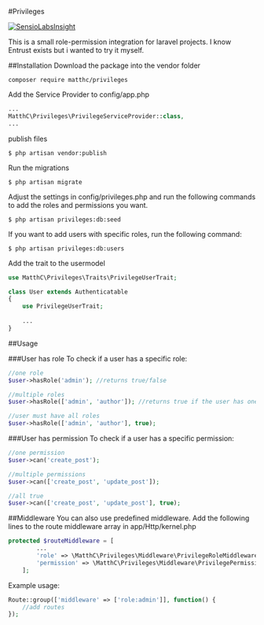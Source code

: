 #Privileges

[![SensioLabsInsight](https://insight.sensiolabs.com/projects/37ded3db-b2ec-405b-b966-5d4b83fdc1fa/small.png)](https://insight.sensiolabs.com/projects/37ded3db-b2ec-405b-b966-5d4b83fdc1fa)

This is a small role-permission integration for laravel projects. I know Entrust exists but i wanted to try it myself.

##Installation
Download the package into the vendor folder

```
composer require matthc/privileges
```

Add the Service Provider to config/app.php

```php
...
MatthC\Privileges\PrivilegeServiceProvider::class,
...
```

publish files

```
$ php artisan vendor:publish
```

Run the migrations

```
$ php artisan migrate
```

Adjust the settings in config/privileges.php and run the following commands to add the roles and permissions you want.

```
$ php artisan privileges:db:seed
```

If you want to add users with specific roles, run the following command:

```
$ php artisan privileges:db:users
```

Add the trait to the usermodel

```php
use MatthC\Privileges\Traits\PrivilegeUserTrait;

class User extends Authenticatable
{
    use PrivilegeUserTrait;
    
    ...
}
```

##Usage

###User has role
To check if a user has a specific role:

```php
//one role
$user->hasRole('admin'); //returns true/false

//multiple roles
$user->hasRole(['admin', 'author']); //returns true if the user has one of these roles

//user must have all roles
$user->hasRole(['admin', 'author'], true);

```

###User has permission
To check if a user has a specific permission:

```php
//one permission
$user->can('create_post');

//multiple permissions
$user->can(['create_post', 'update_post']);

//all true
$user->can(['create_post', 'update_post'], true);

```
##Middleware
You can also use predefined middleware. Add the following lines to the route middleware array in app/Http/kernel.php

```php
protected $routeMiddleware = [
        ...
        'role' => \MatthC\Privileges\Middleware\PrivilegeRoleMiddleware::class,
        'permission' => \MatthC\Privileges\Middleware\PrivilegePermissionMiddleware::class,
    ];
```

Example usage:

```php
Route::group(['middleware' => ['role:admin']], function() {
    //add routes
});
```
